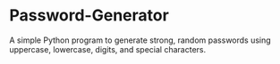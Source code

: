 # Password-Generator
A simple Python program to generate strong, random passwords using uppercase, lowercase, digits, and special characters.
